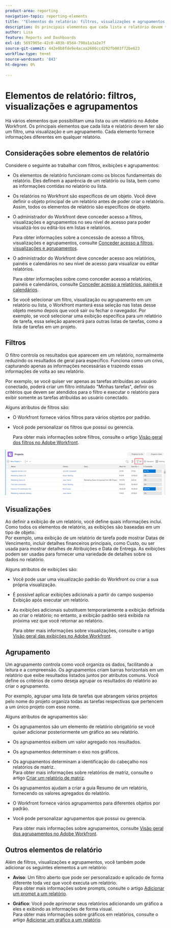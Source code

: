 ```yaml
---
product-area: reporting
navigation-topic: reporting-elements
title: '"Elementos do relatório: filtros, visualizações e agrupamentos'
description: Os principais elementos que cada lista e relatório devem ter no Workfront são um filtro, uma visualização e um agrupamento. Cada elemento fornece informações diferentes em qualquer relatório.
author: Lisa
feature: Reports and Dashboards
exl-id: 5697905e-42c0-403b-85d4-798a1a3a2e7f
source-git-commit: 442e0b8fde9e4acaa2686ccd292fb003f72be623
workflow-type: tm+mt
source-wordcount: '843'
ht-degree: 0%

---
```


# Elementos de relatório: filtros, visualizações e agrupamentos

<!--
<div style="color: #ff1493;" data-mc-conditions="QuicksilverOrClassic.Draft mode">
<p>AL: Add information here about all the different kinds of FVGs: in reports, in lists, beta, etc // OR: this article should be a high-level overview of reporting elements. Then, each type of element should have:</p>
<p>- overview for Filters</p>
<p>- create a filter</p>
<p>- share a filter</p>
<p>ALL in Reporting elements but the Shared ones should be linked to Basics> Sharing; some of the articles in the Basics> Navigation> Use lists might beed to link here as well</p>
</div>
-->

Há vários elementos que possibilitam uma lista ou um relatório no Adobe Workfront. Os principais elementos que cada lista e relatório devem ter são um filtro, uma visualização e um agrupamento. Cada elemento fornece informações diferentes em qualquer relatório.

## Considerações sobre elementos de relatório

Considere o seguinte ao trabalhar com filtros, exibições e agrupamentos:

* Os elementos de relatório funcionam como os blocos fundamentais do relatório. Eles definem a aparência de um relatório ou lista, bem como as informações contidas no relatório ou lista.
* Os relatórios no Workfront são específicos de um objeto. Você deve definir o objeto principal de um relatório antes de poder criar o relatório. Assim, todos os elementos de relatório são específicos de objeto.
* O administrador do Workfront deve conceder acesso a filtros, visualizações e agrupamentos no seu nível de acesso para poder visualizá-los ou editá-los em listas e relatórios.

   Para obter informações sobre a concessão de acesso a filtros, visualizações e agrupamentos, consulte [Conceder acesso a filtros, visualizações e agrupamentos](../../../administration-and-setup/add-users/configure-and-grant-access/grant-access-fvg.md).

* O administrador do Workfront deve conceder acesso aos relatórios, painéis e calendários no seu nível de acesso para visualizar ou editar relatórios.

   Para obter informações sobre como conceder acesso a relatórios, painéis e calendários, consulte [Conceder acesso a relatórios, painéis e calendários](../../../administration-and-setup/add-users/configure-and-grant-access/grant-access-reports-dashboards-calendars.md).

* Se você selecionar um filtro, visualização ou agrupamento em um relatório ou lista, o Workfront manterá essa seleção nas listas desse objeto mesmo depois que você sair ou fechar o navegador. Por exemplo, se você selecionar uma exibição específica para um relatório de tarefa, essa seleção aparecerá para outras listas de tarefas, como a lista de tarefas em um projeto.

## Filtros

O filtro controla os resultados que aparecem em um relatório, normalmente reduzindo os resultados de geral para específico. Funciona como um crivo, capturando apenas as informações necessárias e trazendo essas informações de volta ao seu relatório.

Por exemplo, se você quiser ver apenas as tarefas atribuídas ao usuário conectado, poderá criar um filtro intitulado &quot;Minhas tarefas&quot;, definir os critérios que devem ser atendidos para o filtro e executar o relatório para exibir somente as tarefas atribuídas ao usuário conectado.

Alguns atributos de filtros são:

* O Workfront fornece vários filtros para vários objetos por padrão.
* Você pode personalizar os filtros que possui ou gerencia.

   Para obter mais informações sobre filtros, consulte o artigo [Visão geral dos filtros no Adobe Workfront](../../../reports-and-dashboards/reports/reporting-elements/filters-overview.md).

![Ícone de filtro](assets/projects-list-with-filter-drop-down-highlighted-nwe.png)

## Visualizações

Ao definir a exibição de um relatório, você define quais informações inclui. Como todos os elementos de relatório, as exibições são baseadas em um tipo de objeto.\
Por exemplo, uma exibição de um relatório de tarefa pode mostrar Datas de Vencimento, incluir detalhes financeiros principais, como Custo, ou ser usada para mostrar detalhes de Atribuições e Data de Entrega. As exibições podem ser usadas para fornecer uma variedade de detalhes sobre os dados no relatório.

Alguns atributos de exibições são:

* Você pode usar uma visualização padrão do Workfront ou criar a sua própria visualização.
* É possível aplicar exibições adicionais a partir do campo suspenso Exibição após executar um relatório.
* As exibições adicionais substituem temporariamente a exibição definida ao criar o relatório; no entanto, a exibição padrão será exibida na próxima vez que você retornar ao relatório.

   Para obter mais informações sobre visualizações, consulte o artigo [Visão geral das exibições no Adobe Workfront](../../../reports-and-dashboards/reports/reporting-elements/views-overview.md).

## Agrupamento

Um agrupamento controla como você organiza os dados, facilitando a leitura e a compreensão. Os agrupamentos criam barras horizontais em um relatório que exibe resultados listados juntos por atributos comuns. Você define os critérios de como deseja agrupar os resultados do relatório ao criar o agrupamento.

Por exemplo, agrupar uma lista de tarefas que abrangem vários projetos pelo nome do projeto organiza todas as tarefas respectivas que pertencem a um único projeto com esse nome.

Alguns atributos de agrupamentos são:

* Os agrupamentos são um elemento de relatório obrigatório se você quiser adicionar posteriormente um gráfico ao seu relatório.
* Os agrupamentos exibem um valor agregado nos resultados. &#x200B;
* Os agrupamentos determinam o eixo nos gráficos.
* Os agrupamentos determinam a identificação do cabeçalho nos relatórios de matriz.\
   Para obter mais informações sobre relatórios de matriz, consulte o artigo [Criar um relatório de matriz](../../../reports-and-dashboards/reports/creating-and-managing-reports/create-matrix-report.md).

* Os agrupamentos ajudam a criar a guia Resumo de um relatório, fornecendo os valores agregados do relatório.
* O Workfront fornece vários agrupamentos para diferentes objetos por padrão.
* Você pode personalizar agrupamentos que possui ou gerencia.

   Para obter mais informações sobre agrupamentos, consulte [Visão geral dos agrupamentos no Adobe Workfront](../../../reports-and-dashboards/reports/reporting-elements/groupings-overview.md).

## Outros elementos de relatório

Além de filtros, visualizações e agrupamentos, você também pode adicionar os seguintes elementos a um relatório:

* **Aviso**: Um filtro aberto que pode ser personalizado e aplicado de forma diferente toda vez que você executa um relatório.\
   Para obter mais informações sobre prompts, consulte o artigo [Adicionar um prompt a um relatório](../../../reports-and-dashboards/reports/creating-and-managing-reports/add-prompt-report.md).

* **Gráfico**: Você pode aprimorar seus relatórios adicionando um gráfico a eles e exibindo as informações de forma visual.\
   Para obter mais informações sobre gráficos em relatórios, consulte o artigo [Adicionar um gráfico a um relatório](../../../reports-and-dashboards/reports/creating-and-managing-reports/add-chart-report.md).
